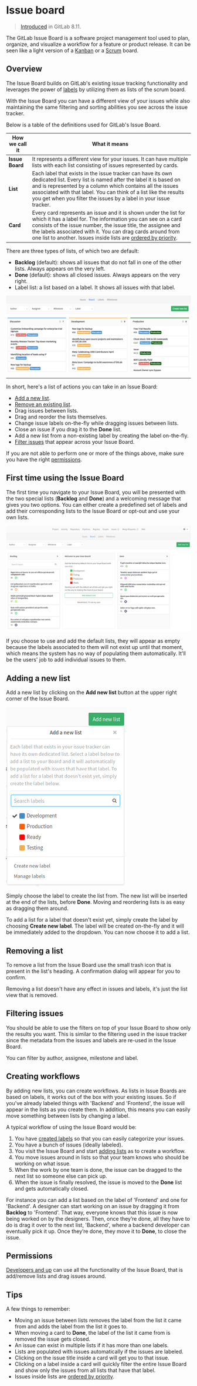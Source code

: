 # Issue board

> [Introduced][ce-5554] in GitLab 8.11.

The GitLab Issue Board is a software project management tool used to plan,
organize, and visualize a workflow for a feature or product release.
It can be seen like a light version of a [Kanban] or a [Scrum] board.

## Overview

The Issue Board builds on GitLab's existing issue tracking functionality and
leverages the power of [labels] by utilizing them as lists of the scrum board.

With the Issue Board you can have a different view of your issues while also
maintaining the same filtering and sorting abilities you see across the
issue tracker.

Below is a table of the definitions used for GitLab's Issue Board.

| How we call it  | What it means |
| --------------  | ------------- |
| **Issue Board** | It represents a different view for your issues. It can have multiple lists with each list consisting of issues represented by cards. |
| **List**        | Each label that exists in the issue tracker can have its own dedicated list. Every list is named after the label it is based on and is represented by a column which contains all the issues associated with that label. You can think of a list like the results you get when you filter the issues by a label in your issue tracker. |
| **Card**        | Every card represents an issue and it is shown under the list for which it has a label for. The information you can see on a card consists of the issue number, the issue title, the assignee and the labels associated with it. You can drag cards around from one list to another. Issues inside lists are [ordered by priority](labels.md#prioritize-labels). |

There are three types of lists, of which two are default:

- **Backlog** (default): shows all issues that do not fall in one of the other
  lists. Always appears on the very left.
- **Done** (default): shows all closed issues. Always appears on the very right.
- Label list: a list based on a label. It shows all issues with that label.

![GitLab Issue Board](img/issue_board.png)

---

In short, here's a list of actions you can take in an Issue Board:

- [Add a new list](#adding-a-new-list).
- [Remove an existing list](#removing-a-list).
- Drag issues between lists.
- Drag and reorder the lists themselves.
- Change issue labels on-the-fly while dragging issues between lists.
- Close an issue if you drag it to the **Done** list.
- Add a new list from a non-existing label by creating the label on-the-fly.
- [Filter issues](#filtering-issues) that appear across your Issue Board.

If you are not able to perform one or more of the things above, make sure you
have the right [permissions](#permissions).

## First time using the Issue Board

The first time you navigate to your Issue Board, you will be presented with the
two special lists (**Backlog** and **Done**) and a welcoming message that gives
you two options. You can either create a predefined set of labels and add their
corresponding lists to the Issue Board or opt-out and use your own lists.

![Issue Board welcome message](img/issue_board_welcome_message.png)

If you choose to use and add the default lists, they will appear as empty
because the labels associated to them will not exist up until that moment,
which means the system has no way of populating them automatically. It'll be
the users' job to add individual issues to them.

## Adding a new list

Add a new list by clicking on the **Add new list** button at the upper right
corner of the Issue Board.

![Issue Board welcome message](img/issue_board_add_list.png)

Simply choose the label to create the list from. The new list will be inserted
at the end of the lists, before **Done**. Moving and reordering lists is as
easy as dragging them around.

To add a list for a label that doesn't exist yet, simply create the label by
choosing **Create new label**. The label will be created on-the-fly and it will
be immediately added to the dropdown. You can now choose it to add a list.

## Removing a list

To remove a list from the Issue Board use the small trash icon that is present
in the list's heading. A confirmation dialog will appear for you to confirm.

Removing a list doesn't have any effect in issues and labels, it's just the
list view that is removed.

## Filtering issues

You should be able to use the filters on top of your Issue Board to show only
the results you want. This is similar to the filtering used in the issue tracker
since the metadata from the issues and labels are re-used in the Issue Board.

You can filter by author, assignee, milestone and label.

## Creating workflows

By adding new lists, you can create workflows. As lists in Issue Boards are
based on labels, it works out of the box with your existing issues. So if you've
already labeled things with 'Backend' and 'Frontend', the issue will appear in
the lists as you create them. In addition, this means you can easily move
something between lists by changing a label.

A typical workflow of using the Issue Board would be:

1. You have [created labels] so that you can easily categorize your issues.
1. You have a bunch of issues (ideally labeled).
1. You visit the Issue Board and start [adding lists](#adding-a-new-list) as to
   create a workflow.
1. You move issues around in lists so that your team knows who should be working
   on what issue.
1. When the work by one team is done, the issue can be dragged to the next list
   so someone else can pick up.
1. When the issue is finally resolved, the issue is moved to the **Done** list
   and gets automatically closed.

For instance you can add a
list based on the label of 'Frontend' and one for 'Backend'. A designer can start
working on an issue by dragging it from **Backlog** to 'Frontend'. That way, everyone
knows that this issue is now being worked on by the designers. Then, once they’re
done, all they have to do is drag it over to the next list, 'Backend', where a
backend developer can eventually pick it up. Once they’re done, they move it to
**Done**, to close the issue.

## Permissions

[Developers and up](../permissions.md) can use all the functionality of the
Issue Board, that is add/remove lists and drag issues around.

## Tips

A few things to remember:

- Moving an issue between lists removes the label from the list it came from
  and adds the label from the list it goes to.
- When moving a card to **Done**, the label of the list it came from is removed
  the issue gets closed.
- An issue can exist in multiple lists if it has more than one labels.
- Lists are populated with issues automatically if the issues are labeled.
- Clicking on the issue title inside a card will get you to that issue.
- Clicking on a label inside a card will quickly filter the entire Issue Board
  and show only the issues from all lists that have that label.
- Issues inside lists are [ordered by priority](labels.md#prioritize-labels).

[ce-5554]: https://gitlab.com/gitlab-org/gitlab-ce/merge_requests/5554
[labels]: ./labels.md
[scrum]: https://en.wikipedia.org/wiki/Scrum_(software_development)
[kanban]: https://en.wikipedia.org/wiki/Kanban_(development)
[created labels]: ./labels.md#create-new-labels
